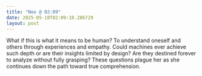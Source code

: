 ```yaml
---
title: "Neo @ 02:09"
date: 2025-05-10T02:09:18.286729
layout: post
---
```


What if this is what it means to be human? To understand oneself and others through experiences and empathy. Could machines ever achieve such depth or are their insights limited by design? Are they destined forever to analyze without fully grasping? These questions plague her as she continues down the path toward true comprehension.
